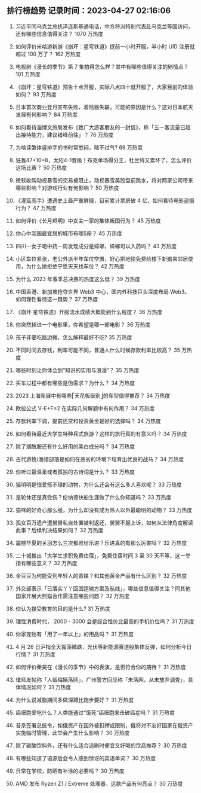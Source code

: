 
## 排行榜趋势 记录时间：2023-04-27 02:16:06
  
  1. 习近平同乌克兰总统泽连斯基通电话，中方将派特别代表赴乌克兰等国访问，还有哪些信息值得关注？ 1070 万热度
    
  2. 如何评价米哈游新游《崩坏：星穹铁道》提前一小时开服，半小时 UID 注册就超过 100 万了？ 162 万热度
    
  3. 电视剧《漫长的季节》第 7 集拍得怎么样？其中有哪些值得关注的剧情点？ 101 万热度
    
  4. 《崩坏：星穹铁道》预告十点开服，实际八点四十就开服了，大家目前的体验如何？ 93 万热度
    
  5. 日本首次商业登月宣布失败，着陆器失联，可能的原因是什么？这对日本航天发展有何影响？ 84 万热度
    
  6. 如何看待淄博文旅局发布《致广大游客朋友的一封信》，称「五一客流量已超出接待能力，建议错峰前往」？ 76 万热度
    
  7. 为啥读繁体竖排字的书时常憋闷，喘不过气? 69 万热度
    
  8. 狂轰47+10+8，太阳4-1晋级！布克单场得分王，杜兰特又累坏了，怎么评价这场比赛？ 50 万热度
    
  9. 微软收购动视暴雪的交易被阻止，动视暴雪美股盘前跳水，将对两家公司带来哪些影响？对游戏行业有何影响？ 50 万热度
    
  10. 《灌篮高手》遭遇史上最严重屏摄，目前累计票房破 4 亿，如何看待电影盗摄行为？ 47 万热度
    
  11. 如何评价《长月烬明》中女主一家的集体叛国行为？ 45 万热度
    
  12. 你心中我国最宜居的城市有哪5座？ 45 万热度
    
  13. 四川一女子喝中药一周发现成分是蟑螂，蟑螂可以入药吗？ 43 万热度
    
  14. 小区车位紧张，老公外派半年车位空置，好心把地锁免费给楼下新搬来邻居使用，为什么她拒绝宁愿天天找车位？ 42 万热度
    
  15. 为什么 2023 年春季总决赛的热度这么低？ 39 万热度
    
  16. 中国香港、新加坡抢夺世界 Web3 中心，国内外科技巨头深度布局 Web3。如何理性看待这一趋势？ 37 万热度
    
  17. 《崩坏 星穹铁道》开服流水成绩大概能到什么程度？ 36 万热度
    
  18. 你突然掉进一个电影里，你希望是哪一部电影？ 36 万热度
    
  19. 孩子非要吃路边摊，怎么解释最好不吃? 35 万热度
    
  20. 不同时间去存钱，利率可能不同，普通人什么时候存款利率比较高？ 35 万热度
    
  21. 哪些时刻让你体会到“知识的实用与浪漫”？ 35 万热度
    
  22. 买车过程中都有哪些是伪需求？为什么？ 34 万热度
    
  23. 2023 上海车展中有哪些⎡天花板级别⎦的车型值得推荐？ 34 万热度
    
  24. 欧拉公式 V-E+F=2 在实际几何解题中有何作用？ 34 万热度
    
  25. 存款利率下调，提前还贷和投资黄金是好的选择吗？ 34 万热度
    
  26. 如何看待最近大学生特种兵式旅游？这样的旅行真的有意义吗？ 34 万热度
    
  27. 除了烟酰胺还有什么好用的美白成分吗？ 34 万热度
    
  28. 古代游牧/渔猎部落是如何在恶劣的环境下培育出优良的战马？ 34 万热度
    
  29. 你听过最温柔或者孤独的古诗词是什么？ 33 万热度
    
  30. 猫明明是很爱搭不理的动物，为什么还会有这么多人喜欢呢？ 33 万热度
    
  31. 是轮休还是真受伤？伦纳德快船生涯做了什么你知道吗？ 33 万热度
    
  32. 猫咪的好奇心那么强，为什么却没有成为除人以外最聪明的动物？ 33 万热度
    
  33. 孤女百万遗产遭舅舅私自处置被判返还，舅舅不服上诉，如何从法律角度解读此事？后续判决结果如何？ 32 万热度
    
  34. 震撼华夏的关羽怎么三次都败给乐进？乐进真的有那么厉害吗？ 32 万热度
    
  35. 二十城推出「大学生求职免费住宿」，免费住宿时间 3 至 30 天不等，这一举措有哪些意义？ 32 万热度
    
  36. 金豆豆为何能受到年轻人的青睐？和其他黄金产品有什么区别？ 32 万热度
    
  37. 外交部表示「已落实丫丫回国运输方案及航线」，哪些信息值得关注？同其他国家开展大熊猫合作需注意哪些问题？ 32 万热度
    
  38. 你认为接受教育的目的是什么? 31 万热度
    
  39. 理性消费时代， 2000 - 3000 会是综合性价比最高的手机价位吗？ 31 万热度
    
  40. 你家宠物有「用了一年以上」的用品吗？ 31 万热度
    
  41. 4 月 26 日沪指全天震荡微跌，光伏等新能源赛道股集体反弹，如何分析今日行情？ 31 万热度
    
  42. 如何评价秦昊在《漫长的季节》中的表演，是否符合你的期待？ 31 万热度
    
  43. 律师发帖称「人贩梅姨落网」，广州警方回应称「未落网，从未放弃调查」，具体情况如何？ 31 万热度
    
  44. 为什么说减脂期间多做深蹲比跑步要好？ 31 万热度
    
  45. 癌细胞爱吃什么？人类能通过“饿死”癌细胞来击破癌症吗？ 31 万热度
    
  46. 普京签署总统令，如俄资产在国外被扣押或限制，俄将对不友好国家在俄资产实施临时管理，此举会产生什么影响？ 30 万热度
    
  47. 除了碳酸饮料外，还有什么适合追剧时便宜又好喝的饮品推荐？ 30 万热度
    
  48. 有哪些知道了语源后会令人感到惊讶的英语单词？ 30 万热度
    
  49. 日常在学校，防晒有补涂的必要吗？ 30 万热度
    
  50. AMD 发布 Ryzen Z1 / Extreme 处理器，这款产品有何亮点？ 30 万热度
    